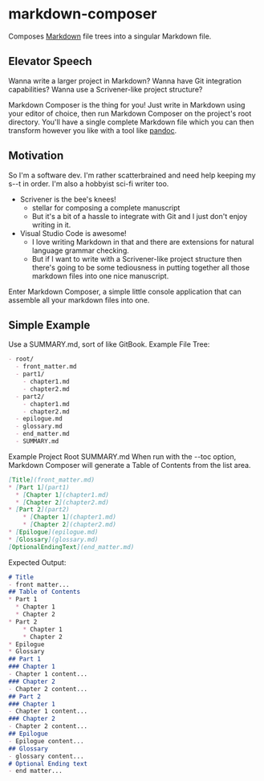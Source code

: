 # markdown-composer
Composes [Markdown](https://guides.github.com/features/mastering-markdown/) file trees into a singular Markdown file.

## Elevator Speech
Wanna write a larger project in Markdown?
Wanna have Git integration capabilities?
Wanna use a Scrivener-like project structure?

Markdown Composer is the thing for you! Just write in Markdown using your editor of choice, then run Markdown Composer on the project's root directory.
You'll have a single complete Markdown file which you can then transform however you like with a tool like [pandoc](https://pandoc.org/).

## Motivation
So I'm a software dev. I'm rather scatterbrained and need help keeping my s--t in order. I'm also a hobbyist sci-fi writer too.
- Scrivener is the bee's knees!
  - stellar for composing a complete manuscript
  - But it's a bit of a hassle to integrate with Git and I just don't enjoy writing in it.
- Visual Studio Code is awesome!
  - I love writing Markdown in that and there are extensions for natural language grammar checking.
  - But if I want to write with a Scrivener-like project structure then there's going to be some tediousness in putting together all those markdown files into one nice manuscript.

Enter Markdown Composer, a simple little console application that can assemble all your markdown files into one.

## Simple Example
Use a SUMMARY.md, sort of like GitBook.
Example File Tree:
``` markdown
- root/
  - front_matter.md
  - part1/
    - chapter1.md
    - chapter2.md
  - part2/
    - chapter1.md
    - chapter2.md
  - epilogue.md
  - glossary.md
  - end_matter.md
  - SUMMARY.md
```
Example Project Root SUMMARY.md
When run with the --toc option, Markdown Composer will generate a Table of Contents from the list area.
``` markdown
[Title](front_matter.md)
* [Part 1](part1)
  * [Chapter 1](chapter1.md)
  * [Chapter 2](chapter2.md)
* [Part 2](part2)    
    * [Chapter 1](chapter1.md)    
    * [Chapter 2](chapter2.md)
* [Epilogue](epilogue.md)
* [Glossary](glossary.md)
[OptionalEndingText](end_matter.md)
```

Expected Output:
``` markdown
# Title
- front matter...
## Table of Contents
* Part 1
  * Chapter 1
  * Chapter 2
* Part 2   
    * Chapter 1    
    * Chapter 2
* Epilogue
* Glossary
## Part 1
### Chapter 1
- Chapter 1 content...
### Chapter 2
- Chapter 2 content...
## Part 2
### Chapter 1
- Chapter 1 content...
### Chapter 2
- Chapter 2 content...
## Epilogue
- Epilogue content...
## Glossary
- glossary content...
# Optional Ending text
- end matter...
```
